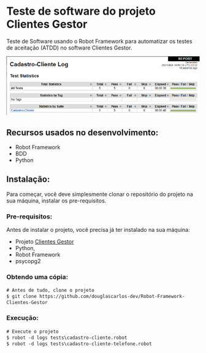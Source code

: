 # Teste de software do projeto Clientes Gestor

Teste de Software usando o Robot Framework para automatizar os testes de aceitação (ATDD) no software Clientes Gestor.

![Teste Cadastro Cliente](./teste_cadastro_cliente.png)

## Recursos usados no desenvolvimento:

- Robot Framework
- BDD
- Python

## Instalação:

Para começar, você deve simplesmente clonar o repositório do projeto na sua máquina, instalar os pre-requisitos.

### Pre-requisitos:

Antes de instalar o projeto, você precisa já ter instalado na sua máquina:

- Projeto [Clientes Gestor](https://github.com/douglascarlos-dev/Clientes-Gestor)
- Python,
- Robot Framework
- psycopg2

### Obtendo uma cópia:

```shell
# Antes de tudo, clone o projeto
$ git clone https://github.com/douglascarlos-dev/Robot-Framework-Clientes-Gestor
```

### Execução:

```shell
# Execute o projeto
$ robot -d logs tests\cadastro-cliente.robot
$ robot -d logs tests\cadastro-cliente-telefone.robot
```